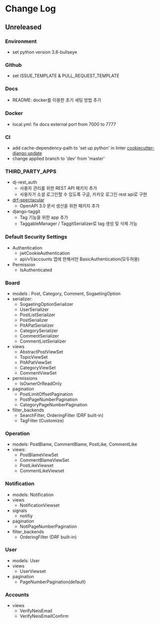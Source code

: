 # Change Log

## Unreleased

### Environment

- set python version 3.8-bullseye

### Github

- set ISSUE_TEMPLATE & PULL_REQUEST_TEMPLATE

### Docs

- README: docker를 이용한 초기 세팅 방법 추가

### Docker

- local.yml: fix docs external port from 7000 to 7777

### CI

- add cache-dependency-path to 'set up python' in linter [cookiecutter-django update](https://github.com/cookiecutter/cookiecutter-django/pull/3520/files)
- change applied branch to 'dev' from 'master'

### THIRD_PARTY_APPS

- dj-rest_auth
  - 사용자 관리를 위한 REST API 패키지 추가
  - 사용자가 소셜 로그인할 수 있도록 구글, 카카오 로그인 rest api로 구현
- [drf-spectacular](https://drf-spectacular.readthedocs.io/en/latest/index.html)
  - OpenAPI 3.0 문서 생산을 위한 패키지 추가
- django-taggit
  - Tag 기능을 위한 app 추가
  - TaggableManager / TaggitSerializer로 tag 생성 및 삭제 가능

### Default Security Settings

- Authentication
  - jwtCookieAuthentication
  - api/v1/accounts 앱에 한해서만 BasicAuthentication(모두허용)
- Permission
  - IsAuthenticated

### Board

- models : Post, Category, Comment, SogaetingOption
- serializer:
  - SogaetingOptionSerializer
  - UserSerializer
  - PostListSerializer
  - PostSerializer
  - PitAPatSerializer
  - CategorySerializer
  - CommentSerializer
  - CommentListSerializer
- views
  - AbstractPostViewSet
  - TopicViewSet
  - PitAPatViewSet
  - CategoryViewSet
  - CommentViewSet
- permissions
  - IsOwnerOrReadOnly
- pagination
  - PostLimitOffsetPagination
  - PostPageNumberPagination
  - CategoryPageNumberPagination
- filter_backends
  - SearchFilter, OrderingFilter (DRF built-in)
  - TagFilter (Customize)

### Operation

- models: PostBlame, CommentBlame, PostLike, CommentLike
- views:
  - PostBlameViewSet
  - CommentBlameViewSet
  - PostLikeViewset
  - CommentLikeViewset

### Notification

- models: Notification
- views
  - NotificationViewset
- signals
  - notifiy
- pagination
  - NotiPageNumberPagination
- filter_backends
  - OrderingFilter (DRF built-in)

### User

- models: User
- views
  - UserViewset
- pagination
  - PageNumberPagination(default)

### Accounts

- views
  - VerifyNeisEmail
  - VerifyNeisEmailConfirm

